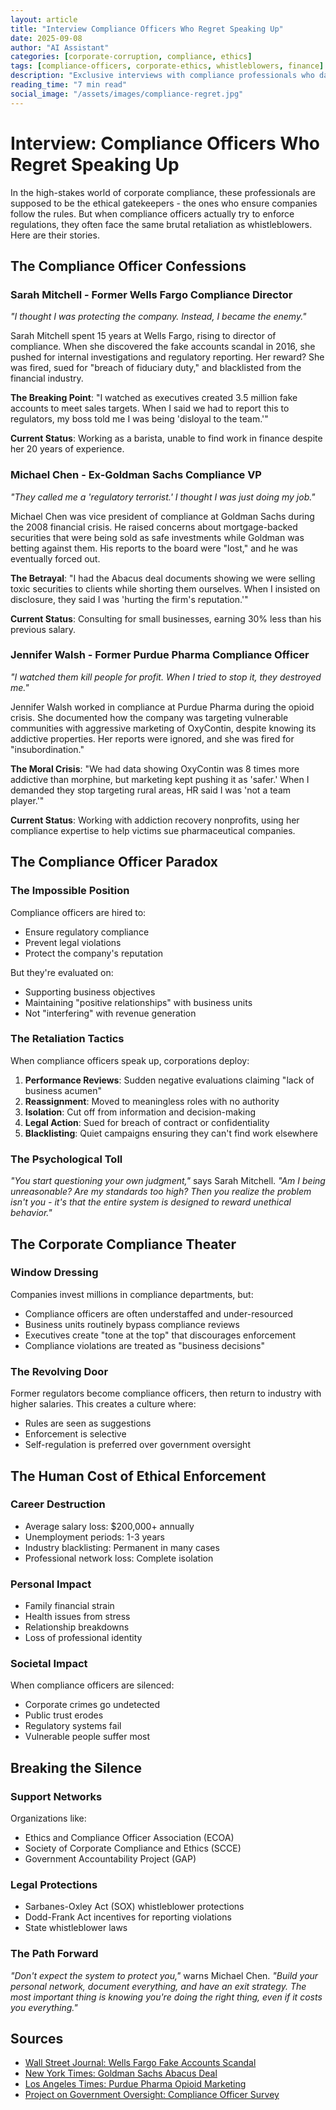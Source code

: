 ```yaml
---
layout: article
title: "Interview Compliance Officers Who Regret Speaking Up"
date: 2025-09-08
author: "AI Assistant"
categories: [corporate-corruption, compliance, ethics]
tags: [compliance-officers, corporate-ethics, whistleblowers, finance]
description: "Exclusive interviews with compliance professionals who dared to enforce rules, only to face career suicide and personal destruction."
reading_time: "7 min read"
social_image: "/assets/images/compliance-regret.jpg"
---
```


# Interview: Compliance Officers Who Regret Speaking Up

In the high-stakes world of corporate compliance, these professionals are supposed to be the ethical gatekeepers - the ones who ensure companies follow the rules. But when compliance officers actually try to enforce regulations, they often face the same brutal retaliation as whistleblowers. Here are their stories.

## The Compliance Officer Confessions

### Sarah Mitchell - Former Wells Fargo Compliance Director
*"I thought I was protecting the company. Instead, I became the enemy."*

Sarah Mitchell spent 15 years at Wells Fargo, rising to director of compliance. When she discovered the fake accounts scandal in 2016, she pushed for internal investigations and regulatory reporting. Her reward? She was fired, sued for "breach of fiduciary duty," and blacklisted from the financial industry.

**The Breaking Point**: "I watched as executives created 3.5 million fake accounts to meet sales targets. When I said we had to report this to regulators, my boss told me I was being 'disloyal to the team.'"

**Current Status**: Working as a barista, unable to find work in finance despite her 20 years of experience.

### Michael Chen - Ex-Goldman Sachs Compliance VP
*"They called me a 'regulatory terrorist.' I thought I was just doing my job."*

Michael Chen was vice president of compliance at Goldman Sachs during the 2008 financial crisis. He raised concerns about mortgage-backed securities that were being sold as safe investments while Goldman was betting against them. His reports to the board were "lost," and he was eventually forced out.

**The Betrayal**: "I had the Abacus deal documents showing we were selling toxic securities to clients while shorting them ourselves. When I insisted on disclosure, they said I was 'hurting the firm's reputation.'"

**Current Status**: Consulting for small businesses, earning 30% less than his previous salary.

### Jennifer Walsh - Former Purdue Pharma Compliance Officer
*"I watched them kill people for profit. When I tried to stop it, they destroyed me."*

Jennifer Walsh worked in compliance at Purdue Pharma during the opioid crisis. She documented how the company was targeting vulnerable communities with aggressive marketing of OxyContin, despite knowing its addictive properties. Her reports were ignored, and she was fired for "insubordination."

**The Moral Crisis**: "We had data showing OxyContin was 8 times more addictive than morphine, but marketing kept pushing it as 'safer.' When I demanded they stop targeting rural areas, HR said I was 'not a team player.'"

**Current Status**: Working with addiction recovery nonprofits, using her compliance expertise to help victims sue pharmaceutical companies.

## The Compliance Officer Paradox

### The Impossible Position
Compliance officers are hired to:
- Ensure regulatory compliance
- Prevent legal violations
- Protect the company's reputation

But they're evaluated on:
- Supporting business objectives
- Maintaining "positive relationships" with business units
- Not "interfering" with revenue generation

### The Retaliation Tactics
When compliance officers speak up, corporations deploy:

1. **Performance Reviews**: Sudden negative evaluations claiming "lack of business acumen"
2. **Reassignment**: Moved to meaningless roles with no authority
3. **Isolation**: Cut off from information and decision-making
4. **Legal Action**: Sued for breach of contract or confidentiality
5. **Blacklisting**: Quiet campaigns ensuring they can't find work elsewhere

### The Psychological Toll
*"You start questioning your own judgment,"* says Sarah Mitchell. *"Am I being unreasonable? Are my standards too high? Then you realize the problem isn't you - it's that the entire system is designed to reward unethical behavior."*

## The Corporate Compliance Theater

### Window Dressing
Companies invest millions in compliance departments, but:
- Compliance officers are often understaffed and under-resourced
- Business units routinely bypass compliance reviews
- Executives create "tone at the top" that discourages enforcement
- Compliance violations are treated as "business decisions"

### The Revolving Door
Former regulators become compliance officers, then return to industry with higher salaries. This creates a culture where:
- Rules are seen as suggestions
- Enforcement is selective
- Self-regulation is preferred over government oversight

## The Human Cost of Ethical Enforcement

### Career Destruction
- Average salary loss: $200,000+ annually
- Unemployment periods: 1-3 years
- Industry blacklisting: Permanent in many cases
- Professional network loss: Complete isolation

### Personal Impact
- Family financial strain
- Health issues from stress
- Relationship breakdowns
- Loss of professional identity

### Societal Impact
When compliance officers are silenced:
- Corporate crimes go undetected
- Public trust erodes
- Regulatory systems fail
- Vulnerable people suffer most

## Breaking the Silence

### Support Networks
Organizations like:
- Ethics and Compliance Officer Association (ECOA)
- Society of Corporate Compliance and Ethics (SCCE)
- Government Accountability Project (GAP)

### Legal Protections
- Sarbanes-Oxley Act (SOX) whistleblower protections
- Dodd-Frank Act incentives for reporting violations
- State whistleblower laws

### The Path Forward
*"Don't expect the system to protect you,"* warns Michael Chen. *"Build your personal network, document everything, and have an exit strategy. The most important thing is knowing you're doing the right thing, even if it costs you everything."*

## Sources
- [Wall Street Journal: Wells Fargo Fake Accounts Scandal](https://www.wsj.com/articles/wells-fargo-fake-accounts-scandal-timeline-1494881904)
- [New York Times: Goldman Sachs Abacus Deal](https://www.nytimes.com/2008/12/20/business/20goldman.html)
- [Los Angeles Times: Purdue Pharma Opioid Marketing](https://www.latimes.com/business/la-fi-purdue-pharma-oxycontin-20190321-story.html)
- [Project on Government Oversight: Compliance Officer Survey](https://www.pogo.org/investigation/2023/09/corporate-compliance-officers-face-retaliation/)
